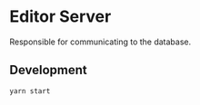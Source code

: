 # Editor Server

Responsible for communicating to the database.

## Development

```bash
yarn start
```